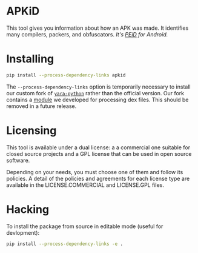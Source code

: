 # APKiD

This tool gives you information about how an APK was made. It identifies many compilers, packers, and obfuscators. _It's [PEiD](https://www.aldeid.com/wiki/PEiD) for Android._

# Installing

```bash
pip install --process-dependency-links apkid
```

The `--process-dependency-links` option is temporarily necessary to install our custom fork of [`yara-python`](https://github.com/rednaga/yara-python) rather than the official version. Our fork contains a [module](https://github.com/rednaga/yara/blob/master/libyara/modules/dex.c) we developed for processing dex files. This should be removed in a future release.

# Licensing

This tool is available under a dual license: a a commercial one suitable for closed source projects and a GPL license that can be used in open source software.

Depending on your needs, you must choose one of them and follow its policies. A detail of the policies and agreements for each license type are available in the LICENSE.COMMERCIAL and LICENSE.GPL files.

# Hacking

To install the package from source in editable mode (useful for devlopment):

```bash
pip install --process-dependency-links -e .
```
